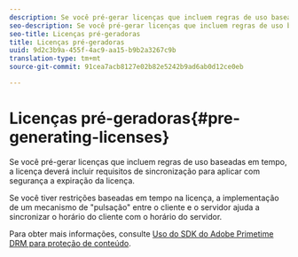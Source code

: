 ```yaml
---
description: Se você pré-gerar licenças que incluem regras de uso baseadas em tempo, a licença deverá incluir requisitos de sincronização para aplicar com segurança a expiração da licença.
seo-description: Se você pré-gerar licenças que incluem regras de uso baseadas em tempo, a licença deverá incluir requisitos de sincronização para aplicar com segurança a expiração da licença.
seo-title: Licenças pré-geradoras
title: Licenças pré-geradoras
uuid: 9d2c3b9a-455f-4ac9-aa15-b9b2a3267c9b
translation-type: tm+mt
source-git-commit: 91cea7acb8127e02b82e5242b9ad6ab0d12ce0eb

---
```



# Licenças pré-geradoras{#pre-generating-licenses}

Se você pré-gerar licenças que incluem regras de uso baseadas em tempo, a licença deverá incluir requisitos de sincronização para aplicar com segurança a expiração da licença.

Se você tiver restrições baseadas em tempo na licença, a implementação de um mecanismo de &quot;pulsação&quot; entre o cliente e o servidor ajuda a sincronizar o horário do cliente com o horário do servidor.

Para obter mais informações, consulte [Uso do SDK do Adobe Primetime DRM para proteção de conteúdo](https://helpx.adobe.com/content/dam/help/en/primetime/drm/drm_protecting_content.pdf).
